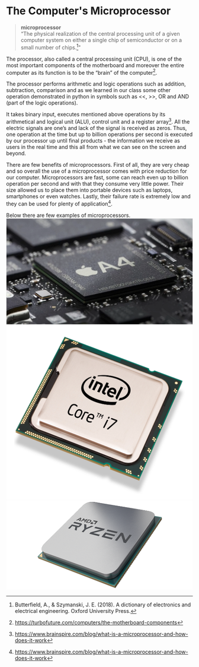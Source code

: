 # The Computer's Microprocessor

>**microprocessor**   
“The physical realization of the central processing unit of a given computer system on either a single chip of semiconductor or on a small number of chips.[^3]"  


The processor, also called a central processing unit (CPU), is one of the most important components of the motherboard and moreover the entire computer as its function is to be the “brain” of the computer[^1].   

The processor performs arithmetic and logic operations such as addition, subtraction, comparison and as we learned in our class some other operation demonstrated in python in symbols such as <<, >>, OR and AND (part of the logic operations). 

It takes binary input, executes mentioned above operations by its arithmetical and logical unit (ALU), control unit and a register array[^2]. All the electric signals are one’s and lack of the signal is received as zeros. Thus, one operation at the time but up to billion operations per second is executed by our processor up until final products - the information we receive as users in the real time and this all from what we can see on the screen and beyond.

There are few benefits of microprocessors. First of all, they are very cheap and so overall the use of a microprocessor comes with price reduction for our computer. Microprocessors are fast, some can reach even up to billion operation per second and with that they consume very little power. Their size allowed us to place them into portable devices such as laptops, smartphones or even watches. Lastly, their failure rate is extremely low and they can be used for plenty of application[^2]. 

Below there are few examples of microprocessors.
![This is an image](images/apple.png)
![This is an image](images/intel7.png)
![This is an image](images/amd.png)
[^1]:https://turbofuture.com/computers/the-motherboard-components
[^2]:https://www.brainspire.com/blog/what-is-a-microprocessor-and-how-does-it-work
[^3]:Butterfield, A., & Szymanski, J. E. (2018). A dictionary of electronics and electrical engineering. Oxford University Press.
